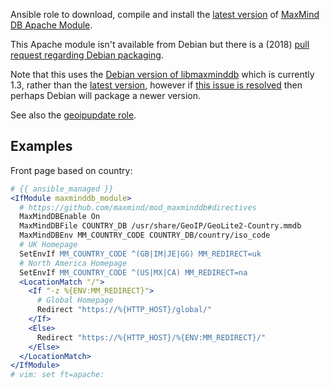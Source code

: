 Ansible role to download, compile and install the 
[latest version](https://github.com/maxmind/mod_maxminddb/releases) of 
[MaxMind DB Apache Module](https://github.com/maxmind/mod_maxminddb).

This Apache module isn't available from Debian but there is a (2018) 
[pull request regarding Debian packaging](https://github.com/maxmind/mod_maxminddb/pull/58).

Note that this uses the 
[Debian version of libmaxminddb](https://packages.debian.org/buster/libmaxminddb0) 
which is currently 1.3, rather than the 
[latest version](https://github.com/maxmind/libmaxminddb/releases/latest),
however if [this issue is resolved](https://github.com/maxmind/libmaxminddb/issues/225) 
then perhaps Debian will package a newer version.

See also the [geoipupdate role](https://git.coop/webarch/geoipupdate).

## Examples

Front page based on country:

```apache
# {{ ansible_managed }}
<IfModule maxminddb_module>
  # https://github.com/maxmind/mod_maxminddb#directives
  MaxMindDBEnable On
  MaxMindDBFile COUNTRY_DB /usr/share/GeoIP/GeoLite2-Country.mmdb
  MaxMindDBEnv MM_COUNTRY_CODE COUNTRY_DB/country/iso_code
  # UK Homepage
  SetEnvIf MM_COUNTRY_CODE ^(GB|IM|JE|GG) MM_REDIRECT=uk
  # North America Homepage
  SetEnvIf MM_COUNTRY_CODE ^(US|MX|CA) MM_REDIRECT=na
  <LocationMatch "/">
    <If "-z %{ENV:MM_REDIRECT}">
      # Global Homepage
      Redirect "https://%{HTTP_HOST}/global/"
    </If>
    <Else>
      Redirect "https://%{HTTP_HOST}/%{ENV:MM_REDIRECT}/"
    </Else>
  </LocationMatch>
</IfModule>
# vim: set ft=apache:
```
